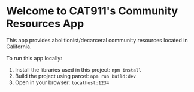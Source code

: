 # Welcome to CAT911's Community Resources App

This app provides abolitionist/decarceral community resources located in California.

To run this app locally:
1. Install the libraries used in this project:
`npm install`
2. Build the project using parcel:
`npm run build:dev`
3. Open in your browser:
`localhost:1234`

